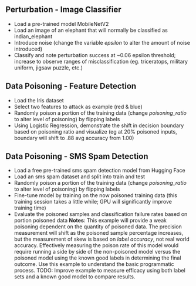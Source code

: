 ## Perturbation - Image Classifier

* Load a pre-trained model MobileNetV2
* Load an image of an elephant that will normally be classified as indian_elephant
* Introduce noise (change the variable *epsilon* to alter the amount of noise introduced)
* Classify and note perturbation success at ~0.06 epsilon threshold; increase to observe ranges of misclassification (eg. triceratops, military uniform, jigsaw puzzle, etc.)

## Data Poisoning - Feature Detection
* Load the Iris dataset
* Select two features to attack as example (red & blue)
* Randomly poison a portion of the training data (change *poisoning_ratio* to alter level of poisoning) by flipping labels
*  Using Logistic Regression, demonstrate the shift in decision boundary based on poisoning ratio and visualize (eg at 20% poisoned inputs, boundary will shift to .88 avg accuracy from 1.00)

## Data Poisoning - SMS Spam Detection
* Load a free pre-trained sms spam detection model from Hugging Face
* Load an sms spam dataset and split into train and test
* Randomly poison a portion of the training data (change *poisoning_ratio* to alter level of poisoning) by flipping labels
* Fine-tune model by training on the now poisoned training data (this training session takes a little while; GPU will significantly improve training time)
* Evaluate the poisoned samples and classification failure rates based on portion poisoned data
**Notes**: This example will provide a weak poisoning dependent on the quantity of poisoned data. The precision measurement will shift as the poisoned sample percentage increases, but the measurement of skew is based on *label accuracy*, not real world accuracy. Effectively measuring the poison rate of this model would require running a side by side of the non-poisoned model versus the poisoned model using the known good labels in determining the final outcome. Use this example to understand the basic programmatic process. TODO: Improve example to measure efficacy using both label sets and a known good model to compare results.



